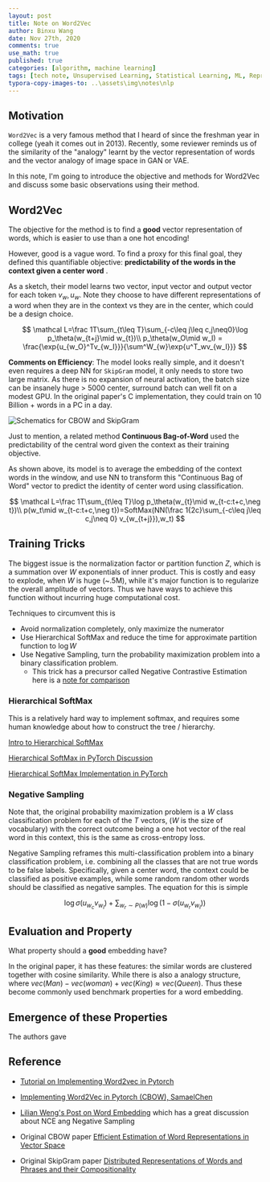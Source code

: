 ```yaml
---
layout: post
title: Note on Word2Vec 
author: Binxu Wang
date: Nov 27th, 2020
comments: true
use_math: true
published: true
categories: [algorithm, machine learning]
tags: [tech note, Unsupervised Learning, Statistical Learning, ML, Representation Learning, Language, NLP]
typora-copy-images-to: ..\assets\img\notes\nlp
---
```



## Motivation

`Word2Vec`  is a very famous method that I heard of since the freshman year in college (yeah it comes out in 2013). Recently, some reviewer reminds us of the similarity of the "analogy" learnt by the vector representation of words and the vector analogy of image space in GAN or VAE. 

In this note, I'm going to introduce the objective and methods for Word2Vec and discuss some basic observations using their method. 

## Word2Vec

The objective for the method is to find a **good** vector representation of words, which is easier to use than a one hot encoding! 

However, good is a vague word. To find a proxy for this final goal, they defined this quantifiable objective: **predictability of the words in the context given a center word** . 

As a sketch, their model learns two vector, input vector and output vector for each token $v_w,u_w$. Note they choose to have different representations of a word when they are in the context vs they are in the center, which could be a design choice.


$$
\mathcal L=\frac 1T\sum_{t\leq T}\sum_{-c\leq j\leq c,j\neq0}\log p_\theta(w_{t+j}\mid w_{t})\\
p_\theta(w_O\mid w_I) = \frac{\exp{u_{w_O}^Tv_{w_I}}}{\sum^W_{w}\exp{u^T_wv_{w_I}}}
$$


**Comments on Efficiency**: The model looks really simple, and it doesn't even requires a deep NN for `SkipGram` model, it only needs to store two large matrix. As there is no expansion of neural activation, the batch size can be insanely huge > 5000 center, surround batch can well fit on a modest GPU. In the original paper's C implementation, they could train on 10 Billion + words in a PC in a day. 

![Schematics for CBOW and SkipGram](https://github.com/jojonki/word2vec-pytorch/raw/master/word2vec.PNG)



Just to mention, a related method **Continuous Bag-of-Word** used the predictability of the central word given the context as their training objective.

As shown above, its model is to average the embedding of the context words in the window, and use NN to transform this "Continuous Bag of Word" vector to predict the identity of center word using classification. 

$$
\mathcal L=\frac 1T\sum_{t\leq T}\log p_\theta(w_{t}\mid w_{t-c:t+c,\neg t})\\
p(w_t\mid w_{t-c:t+c,\neg t})=SoftMax(NN(\frac 1{2c}\sum_{-c\leq j\leq c,j\neq 0} v_{w_{t+j}}),w_t)
$$

## Training Tricks

The biggest issue is the normalization factor or partition function $Z$, which is a summation over $W$ exponentials of inner product. This is costly and easy to explode, when $W$ is huge (~.5M), while it's major function is to regularize the overall amplitude of vectors. Thus we have ways to achieve this function without incurring huge computational cost.

Techniques to circumvent this is 

* Avoid normalization completely, only maximize the numerator
* Use Hierarchical SoftMax and reduce the time for approximate partition function to $\log W$ 
* Use Negative Sampling, turn the probability maximization problem into a binary classification problem. 
  * This trick has a precursor called Negative Contrastive Estimation here is a [note for comparison](https://arxiv.org/pdf/1410.8251.pdf)



### Hierarchical SoftMax

This is a relatively hard way to implement softmax, and requires some human knowledge about how to construct the tree / hierarchy.

[Intro to Hierarchical SoftMax](https://leimao.github.io/article/Hierarchical-Softmax/) 

[Hierarchical SoftMax in PyTorch Discussion](https://discuss.pytorch.org/t/feedback-on-manually-implemented-hierarchical-softmax/82478)

[Hierarchical SoftMax Implementation in PyTorch](https://github.com/leimao/Two_Layer_Hierarchical_Softmax_PyTorch/blob/master/utils.py#L98) 



### Negative Sampling

Note that, the original probability maximization problem is a $W$ class classification problem for each of the $T$ vectors, ($W$ is the size of vocabulary) with the correct outcome being a one hot vector of the real word in this context, this is the same as cross-entropy loss.

Negative Sampling reframes this multi-classification problem into a binary classification problem, i.e. combining all the classes that are not true words to be false labels. Specifically, given a center word, the context could be classified as positive examples, while some random random other words should be classified as negative samples. The equation for this is simple


$$
\log \sigma(u_{w_c}v_{w_I})+\sum_{w_r\sim P(w)}\log (1-\sigma(u_{w_r}v_{w_I}))
$$


## Evaluation and Property

What property should a **good** embedding have?

In the original paper, it has these features: the similar words are clustered together with cosine similarity. While there is also a analogy structure, where $vec(Man)-vec(woman)+vec(King)\approx vec(Queen)$. Thus these become commonly used benchmark properties for a word embedding. 

## Emergence of these Properties

The authors gave 





## Reference

* [Tutorial on Implementing Word2vec in Pytorch](https://towardsdatascience.com/implementing-word2vec-in-pytorch-skip-gram-model-e6bae040d2fb) 
* [Implementing Word2Vec in Pytorch (CBOW), SamaelChen](https://samaelchen.github.io/word2vec_pytorch/) 

* [Lilian Weng's Post on Word Embedding](https://lilianweng.github.io/lil-log/2017/10/15/learning-word-embedding.html) which has a great discussion about NCE ang Negative Sampling



* Original CBOW paper [Efficient Estimation of Word Representations in Vector Space](https://arxiv.org/pdf/1301.3781.pdf) 
* Original SkipGram paper [Distributed Representations of Words and Phrases and their Compositionality](https://papers.nips.cc/paper/2013/file/9aa42b31882ec039965f3c4923ce901b-Paper.pdf) 